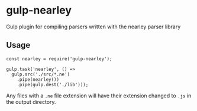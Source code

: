 # gulp-nearley
Gulp plugin for compiling parsers written with the nearley parser library

## Usage

```es6
const nearley = require('gulp-nearley');

gulp.task('nearley', () =>
  gulp.src('./src/*.ne')
    .pipe(nearley())
    .pipe(gulp.dest('./lib')));
```

Any files with a `.ne` file extension will have their extension changed to `.js` in the output directory.
